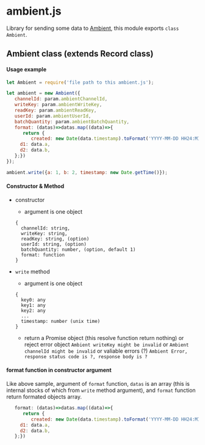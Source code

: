 # ambient.js

Library for sending some data to [Ambient](https://ambidata.io/), this module exports `class Ambient`.

## Ambient class (extends Record class)
#### Usage example
```javascript
let Ambient = require('file path to this ambient.js');

let ambient = new Ambient({
   channelId: param.ambientChannelId,
   writeKey: param.ambientWriteKey,
   readKey: param.ambientReadKey,
   userId: param.ambientUserId,
   batchQuantity: param.ambientBatchQuantity,
   format: (datas)=>datas.map((data)=>{
      return {
      	 created: new Date(data.timestamp).toFormat('YYYY-MM-DD HH24:MI:SS'),
	 d1: data.a,
	 d2: data.b,
   };})
});

ambient.write({a: 1, b: 2, timestamp: new Date.getTime()});
```

#### Constructor & Method
- constructor
  - argument is one object
  ```
  {
    channelId: string,
    writeKey: string,
    readKey: string, (option)
    userId: string, (option)
    batchQuantity: number, (option, default 1)
    format: function 
  }
  ```  

- `write` method
  - argument is one object
  
  ```
  {
    key0: any
    key1: any
    key2: any
    ...
    timestamp: number (unix time)
  }
  ```  
    
  - return a Promise object (this resolve function return nothing) or reject error object `Ambient writeKey might be invalid` or `Ambient channelId might be invalid` or valiable errors (?) `Ambient Error, response status code is ?, response body is ?`

#### format function in constructor argument
Like above sample, argument of `format` function, `datas` is an array (this is internal stocks of which from `write` method argument), and `format` function return formated objects array.

```javascript
   format: (datas)=>datas.map((data)=>{
      return {
      	 created: new Date(data.timestamp).toFormat('YYYY-MM-DD HH24:MI:SS'),
	 d1: data.a,
	 d2: data.b,
   };})
```
